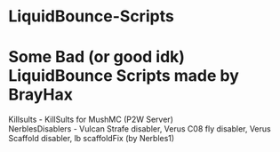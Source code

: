 # LiquidBounce-Scripts
# Some Bad (or good idk) LiquidBounce Scripts made by BrayHax
Killsults - KillSults for MushMC (P2W Server)        
NerblesDisablers - Vulcan Strafe disabler, Verus C08 fly disabler, Verus Scaffold disabler, lb scaffoldFix (by Nerbles1)

